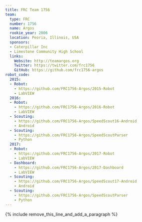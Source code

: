 ```yaml
---
title: FRC Team 1756
team:
  type: FRC
  number: 1756
  name: Argos
  rookie_year: 2006
  location: Peoria, Illinois, USA
  sponsors:
  - Caterpillar Inc
  - Limestone Community High School
  links:
    Website: http://teamargos.org
    Twitter: https://twitter.com/frc1756
    GitHub: https://github.com/frc1756-argos
robot_code:
  2015:
  - Robot:
    - https://github.com/FRC1756-Argos/2015-Robot
    - LabVIEW
  2016:
  - Robot:
    - https://github.com/FRC1756-Argos/2016-Robot
    - LabVIEW
  - Scouting:
    - https://github.com/FRC1756-Argos/SpeedScout16-Android
    - Android
  - Scouting:
    - https://github.com/FRC1756-Argos/SpeedScoutParser
    - Python
  2017:
  - Robot:
    - https://github.com/FRC1756-Argos/2017-Robot
    - LabVIEW
  - Dashboard:
    - https://github.com/FRC1756-Argos/2017-Dashboard
    - LabVIEW
  - Scouting:
    - https://github.com/FRC1756-Argos/SpeedScout17-Android
    - Android
  - Scouting:
    - https://github.com/FRC1756-Argos/SpeedScoutParser
    - Python
---
```


{% include remove_this_line_and_add_a_paragraph %}